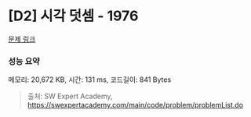 # [D2] 시각 덧셈 - 1976 

[문제 링크](https://swexpertacademy.com/main/code/problem/problemDetail.do?contestProbId=AV5PttaaAZIDFAUq) 

### 성능 요약

메모리: 20,672 KB, 시간: 131 ms, 코드길이: 841 Bytes



> 출처: SW Expert Academy, https://swexpertacademy.com/main/code/problem/problemList.do